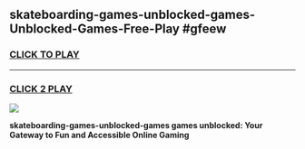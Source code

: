 
## skateboarding-games-unblocked-games-Unblocked-Games-Free-Play #gfeew
<h3>
<a href="https://us.freeplayer.one?title=skateboarding-games-unblocked-games&ref=9M">CLICK TO PLAY</a></h3>
<hr>

<h3>
<a href="https://us.freeplayer.one?title=skateboarding-games-unblocked-games&ref=9M">CLICK 2 PLAY</a>
  
</h3>

<a href="https://us.freeplayer.one?title=skateboarding-games-unblocked-games&ref=9M"><img src="https://clearcache.store/games.png"></a>


**skateboarding-games-unblocked-games games unblocked: Your Gateway to Fun and Accessible Online Gaming**
